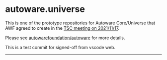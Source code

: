 # autoware.universe

This is one of the prototype repositories for Autoware Core/Universe that AWF agreed to create in the [TSC meeting on 2021/11/17](https://discourse.ros.org/t/technical-steering-committee-tsc-meeting-36-2021-11-17-minutes/23168).

Please see [autowarefoundation/autoware](https://github.com/autowarefoundation/autoware) for more details.

This is a test commit for signed-off from vscode web.



---
